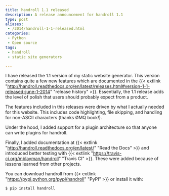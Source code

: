```yaml
---
title: handroll 1.1 released
description: A release announcement for handroll 1.1
type: post
aliases:
 - /2014/handroll-1-1-released.html
categories:
 - Python
 - Open source
tags:
 - handroll
 - static site generators

---
```

I have released the 1.1 version of my static website generator. This version
contains quite a few new features which are documented in the {{< extlink "http://handroll.readthedocs.org/en/latest/releases.html#version-1-1-released-june-1-2014" "release history" >}}.
Essentially, the 1.1 release adds the level of polish that
users should probably expect from a product.

The features included in this releases were driven by what I actually needed
for this website. This includes code highlighting, file skipping, and handling
for non-ASCII characters (thanks ØMQ book!).

Under the hood, I added support for a plugin architecture so that anyone can
write plugins for handroll.

Finally, I added documentation at {{< extlink "http://handroll.readthedocs.org/en/latest/" "Read the Docs" >}}
and introduced better testing
with {{< extlink "https://travis-ci.org/mblayman/handroll" "Travis CI" >}}. These were added
because of lessons learned from other projects.

You can download handroll from {{< extlink "https://pypi.python.org/pypi/handroll" "PyPI" >}} or
install it with:

```console
$ pip install handroll
```
